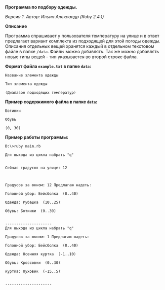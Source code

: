 **Программа по подбору одежды.**

*Версия 1. 
Автор: Ильин Александр (Ruby 2.4.1)*

**Описание**

Программа спрашивает у пользователя температуру на улице и в ответ предлагает вариант комплекта из подходящей для этой погоды одежды. Описания отдельных вещей хранятся каждый в отдельном текстовом файле в папке `/data`. Файлы можно добавлять. Так же можно добавлять новые типы вещей - тип указывается во второй строке файла. 


**Формат файла `example.txt` в папке `data`:**
```
Название элемента одежды

Тип элемента одежды

(Диапазон подходящих температур)
```

**Пример содержимого файла в папке `data`:**
```
Ботинки

Обувь

(0, 30)
```


**Пример работы программы:**
```
D:\>ruby main.rb

Для выхода из цикла набрать "q"


Сейчас градусов на улице: 12



Градусов за окном: 12 Предлагаю надеть:

Головной убор: Бейсболка  (0..40)

Одежда: Рубашка  (10..25)

Обувь: Ботинки  (0..30)


---------------------
Для выхода из цикла набрать "q"

Градусов за окном: 1 Предлагаю надеть:

Головной убор: Бейсболка  (0..40)

Одежда: Осенняя куртка  (-1..10)

Обувь: Кроссовки  (0..30)

куртка: Пуховик  (-15..5)


---------------------
```

